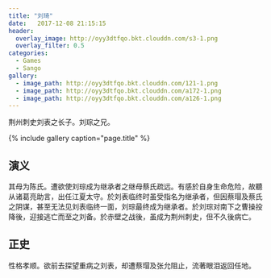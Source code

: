 ```yaml
---
title: "刘琦"
date:   2017-12-08 21:15:15
header:
  overlay_image: http://oyy3dtfqo.bkt.clouddn.com/s3-1.png
  overlay_filter: 0.5
categories:
  - Games
  - Sango
gallery:
  - image_path: http://oyy3dtfqo.bkt.clouddn.com/121-1.png
  - image_path: http://oyy3dtfqo.bkt.clouddn.com/a172-1.png
  - image_path: http://oyy3dtfqo.bkt.clouddn.com/a126-1.png
---
```


荆州刺史刘表之长子。刘琮之兄。

{% include gallery caption="page.title" %}

## 演义

其母为陈氏。遭欲使刘琮成为继承者之继母蔡氏疏远。有感於自身生命危险，故聽从诸葛亮助言，出任江夏太守。於刘表临终时虽受指名为继承者，但因蔡瑁及蔡氏之阴谋，甚至无法见刘表临终一面，刘琮最终成为继承者。於刘琮对南下之曹操投降後，迎接逃亡而至之刘备。於赤壁之战後，虽成为荆州刺史，但不久後病亡。

## 正史

性格孝顺。欲前去探望重病之刘表，却遭蔡瑁及张允阻止，流著眼泪返回任地。